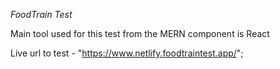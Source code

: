 _FoodTrain Test_

Main tool used for this test from the MERN component is React

Live url to test - "https://www.netlify.foodtraintest.app/";
